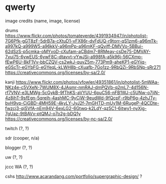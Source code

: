 # qwerty

image credits (name, image, license)

drums
https://www.flickr.com/photos/tomateverde/4391934947/in/photolist-7G6Pfk-gGT8zF-5drB7a-cXtuD1-vFX86r-dvFdUQ-r9torr-qS1zm6-a96mTk-a997kQ-a999W5-a96kkV-a96mPp-a96mKF-qQviff-DMVVo-5BBui-62dSzS-p5cmka-oMYvoD-cXufam-aCBdm7-8RMeay-csDe75-DMVAY-7vui75-6ywEUS-6ywF8C-dtavvt-vYwJSj-a998fA-a5k96j-56CXmp-fEwP6U-8kF1Vv-bbCZQV-cs2wkJ-quvZ5m-773Pm9-aheKP1-eGYijq-eGScTr-eGYbFG-eGYeqL-kLWH8b-cXuafb-7Go1zz-9RbQZi-9RbSNp-sRr271
https://creativecommons.org/licenses/by-sa/2.0/

kanji
https://www.flickr.com/photos/vfowler/49351861/in/photolist-5mWAa-NKz4e-c5VXeN-7WUM8X-4JAsmr-nmRAJ-dmPQVb-q2mL7-4d156N-rf7VNV-e3LMWg-5cGykB-9fThKS-aVYUU-6puC56-nFB1WJ-c5UNw-o7jiN-4z8ihT-9sfEgn-5qreih-4ashMC-9yCjW-9eudWd-9fQcpF-r9bP6g-4zhJTy-bvH9vp-CjGBD-4MH59E-4kyLY-JyJ2f-7mGHTD-mUy1M-6RugeP-4QCDte-fwzcj3-qiSVfA-nEm94V-6exLG2-6Gtwq-k2LdY-qz5C1-6itwy1-nyXig-7gUaz-9tBAVv-ptQMJ-o7o2g-bDQ1y
https://creativecommons.org/licenses/by-nc-sa/2.0/

twitch
(?, ?)

sdr
(cooper, n/a)

blogger
(?, ?)

uw
(?, ?)

jccc WA
(?, ?)

cshs
http://www.acarandang.com/portfolio/supergraphic-design/
?
